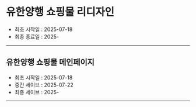 # 유한양행 쇼핑물 리디자인
- 최초 시작일 : 2025-07-18
- 최종 종료일 : 2025-

-----

## 유한양행 쇼핑물 메인페이지
- 최초 시작일 : 2025-07-18
- 중간 세이브 : 2025-07-22
- 최종 세이브 : 2025-

-----